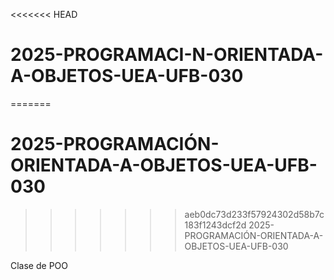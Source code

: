 <<<<<<< HEAD
# 2025-PROGRAMACI-N-ORIENTADA-A-OBJETOS-UEA-UFB-030
=======
# 2025-PROGRAMACIÓN-ORIENTADA-A-OBJETOS-UEA-UFB-030
>>>>>>> aeb0dc73d233f57924302d58b7c183f1243dcf2d
2025-PROGRAMACIÓN-ORIENTADA-A-OBJETOS-UEA-UFB-030

Clase de POO

